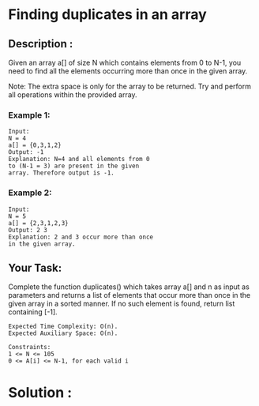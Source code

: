 # Finding duplicates in an array

## Description :

Given an array a[] of size N which contains elements from 0 to N-1, you need to find all the elements occurring more than once in the given array.

Note: The extra space is only for the array to be returned.
Try and perform all operations within the provided array.

### Example 1:

```
Input:
N = 4
a[] = {0,3,1,2}
Output: -1
Explanation: N=4 and all elements from 0
to (N-1 = 3) are present in the given
array. Therefore output is -1.
```

### Example 2:

```
Input:
N = 5
a[] = {2,3,1,2,3}
Output: 2 3
Explanation: 2 and 3 occur more than once
in the given array.
```

## Your Task:

Complete the function duplicates() which takes array a[] and n as input as parameters and returns a list of elements that occur more than once in the given array in a sorted manner. If no such element is found, return list containing [-1].

```
Expected Time Complexity: O(n).
Expected Auxiliary Space: O(n).

Constraints:
1 <= N <= 105
0 <= A[i] <= N-1, for each valid i
```

# Solution :
